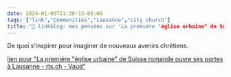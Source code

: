```yaml
---
date: 2024-01-05T11:30:13-05:00
tags: ["link","Communities","Lausanne","city church"]
title: "🔗 linkblog: mes pensées sur 'La première "église urbaine" de Suisse romande ouvre ses portes à Lausanne - rts.ch - Vaud'"
---
```

De quoi s'inspirer pour imaginer de nouveaux avenirs chrétiens.

[lien pour "La première "église urbaine" de Suisse romande ouvre ses portes à Lausanne - rts.ch - Vaud"](https://www.rts.ch/info/regions/vaud/14601053-la-premiere-eglise-urbaine-de-suisse-romande-ouvre-ses-portes-a-lausanne.html?rts_source=rss_t)